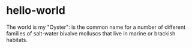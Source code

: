 # hello-world
The world is my "Oyster": is the common name for a number of different families of salt-water bivalve molluscs that live in marine or brackish habitats.
